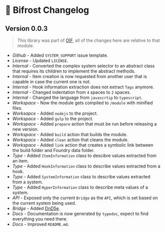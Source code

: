 # 🌈 Bifrost Changelog

## Version 0.0.3
> This library was part of [OIF](https://foundryvtt.com/packages/object-interaction-fx), all of the changes here are relative to that module.
- *Github* - Added `SYSTEM_SUPPORT` issue template.
- *License* - Updated `LICENSE`.
- *Internal* - Converted the complex system selector to an abstract class that requires its children to implement the abstract methods.
- *Internal* - Item creation is now requested from another user that is capable in case the current one is not.
- *Internal* - Hook information extraction does not extract `Tags` anymore.
- *Internal* - Changed indentation from `4` spaces to `2` spaces.
- *Internal* - Changed the language from `javascrtip` to `typescript`.
- *Workspace* - Now the module gets compiled to `/module` with minified files.
- *Worksapce* - Added `nodejs` to the project.
- *Workspace* - Added `gulp` to the project.
- *Workspace* - Added `prepare` action that must be run before releasing a new version.
- *Workspace* - Added `build` action that builds the module.
- *Workspace* - Added `clean` action that cleans the module.
- *Workspace* - Added `link` action that creates a symbolic link between the build folder and Foundry data folder.
- *Type* - Added `ItemInformation` class to descibre values extracted from an item.
- *Type* - Added `HookInformation` class to describe values extracted from a hook.
- *Type* - Added `SystemInformation` class to describe values extracted from a system.
- *Type* - Added `HyperInformation` class to describe meta values of a system.
- *API* - Exposed only the current `Bridge` as the `API`, which is set based on the current system being used.
- *Bridge* - Added [DnD5e](https://foundryvtt.com/packages/dnd5e).
- *Docs* - Documentation is now generated by `typedoc`, expect to find everything you need there.
- *Docs* - Improved `README.md`.

##
